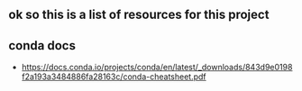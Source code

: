 ## ok so this is a list of resources for this project 

## conda docs 
- https://docs.conda.io/projects/conda/en/latest/_downloads/843d9e0198f2a193a3484886fa28163c/conda-cheatsheet.pdf
## 
